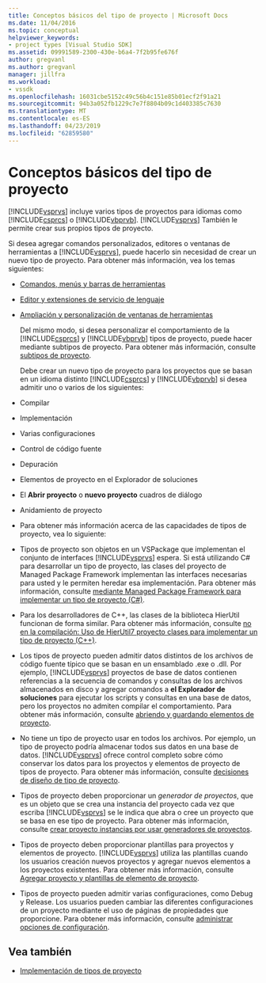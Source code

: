 ```yaml
---
title: Conceptos básicos del tipo de proyecto | Microsoft Docs
ms.date: 11/04/2016
ms.topic: conceptual
helpviewer_keywords:
- project types [Visual Studio SDK]
ms.assetid: 09991589-2300-430e-b6a4-7f2b95fe676f
author: gregvanl
ms.author: gregvanl
manager: jillfra
ms.workload:
- vssdk
ms.openlocfilehash: 16031cbe5152c49c56b4c151e85b01ecf2f91a21
ms.sourcegitcommit: 94b3a052fb1229c7e7f8804b09c1d403385c7630
ms.translationtype: MT
ms.contentlocale: es-ES
ms.lasthandoff: 04/23/2019
ms.locfileid: "62859580"
---
```

# <a name="project-type-essentials"></a>Conceptos básicos del tipo de proyecto
[!INCLUDE[vsprvs](../../code-quality/includes/vsprvs_md.md)] incluye varios tipos de proyectos para idiomas como [!INCLUDE[csprcs](../../data-tools/includes/csprcs_md.md)] o [!INCLUDE[vbprvb](../../code-quality/includes/vbprvb_md.md)]. [!INCLUDE[vsprvs](../../code-quality/includes/vsprvs_md.md)] También le permite crear sus propios tipos de proyecto.

 Si desea agregar comandos personalizados, editores o ventanas de herramientas a [!INCLUDE[vsprvs](../../code-quality/includes/vsprvs_md.md)], puede hacerlo sin necesidad de crear un nuevo tipo de proyecto. Para obtener más información, vea los temas siguientes:

- [Comandos, menús y barras de herramientas](../../extensibility/internals/commands-menus-and-toolbars.md)

- [Editor y extensiones de servicio de lenguaje](../../extensibility/editor-and-language-service-extensions.md)

- [Ampliación y personalización de ventanas de herramientas](../../extensibility/extending-and-customizing-tool-windows.md)

  Del mismo modo, si desea personalizar el comportamiento de la [!INCLUDE[csprcs](../../data-tools/includes/csprcs_md.md)] y [!INCLUDE[vbprvb](../../code-quality/includes/vbprvb_md.md)] tipos de proyecto, puede hacer mediante subtipos de proyecto. Para obtener más información, consulte [subtipos de proyecto](../../extensibility/internals/project-subtypes.md).

  Debe crear un nuevo tipo de proyecto para los proyectos que se basan en un idioma distinto [!INCLUDE[csprcs](../../data-tools/includes/csprcs_md.md)] y [!INCLUDE[vbprvb](../../code-quality/includes/vbprvb_md.md)] si desea admitir uno o varios de los siguientes:

- Compilar

- Implementación

- Varias configuraciones

- Control de código fuente

- Depuración

- Elementos de proyecto en el Explorador de soluciones

- El **Abrir proyecto** o **nuevo proyecto** cuadros de diálogo

- Anidamiento de proyecto

- Para obtener más información acerca de las capacidades de tipos de proyecto, vea lo siguiente:

- Tipos de proyecto son objetos en un VSPackage que implementan el conjunto de interfaces [!INCLUDE[vsprvs](../../code-quality/includes/vsprvs_md.md)] espera. Si está utilizando C# para desarrollar un tipo de proyecto, las clases del proyecto de Managed Package Framework implementan las interfaces necesarias para usted y le permiten heredar esa implementación. Para obtener más información, consulte [mediante Managed Package Framework para implementar un tipo de proyecto (C#)](../../extensibility/internals/using-the-managed-package-framework-to-implement-a-project-type-csharp.md).

- Para los desarrolladores de C++, las clases de la biblioteca HierUtil funcionan de forma similar. Para obtener más información, consulte [no en la compilación: Uso de HierUtil7 proyecto clases para implementar un tipo de proyecto (C++)](https://msdn.microsoft.com/library/a5c16a09-94a2-46ef-87b5-35b815e2f346).

- Los tipos de proyecto pueden admitir datos distintos de los archivos de código fuente típico que se basan en un ensamblado .exe o .dll. Por ejemplo, [!INCLUDE[vsprvs](../../code-quality/includes/vsprvs_md.md)] proyectos de base de datos contienen referencias a la secuencia de comandos y consultas de los archivos almacenados en disco y agregar comandos a **el Explorador de soluciones** para ejecutar los scripts y consultas en una base de datos, pero los proyectos no admiten compilar el comportamiento. Para obtener más información, consulte [abriendo y guardando elementos de proyecto](../../extensibility/internals/opening-and-saving-project-items.md).

- No tiene un tipo de proyecto usar en todos los archivos. Por ejemplo, un tipo de proyecto podría almacenar todos sus datos en una base de datos. [!INCLUDE[vsprvs](../../code-quality/includes/vsprvs_md.md)] ofrece control completo sobre cómo conservar los datos para los proyectos y elementos de proyecto de tipos de proyecto. Para obtener más información, consulte [decisiones de diseño de tipo de proyecto](../../extensibility/internals/project-type-design-decisions.md).

- Tipos de proyecto deben proporcionar un *generador de proyectos*, que es un objeto que se crea una instancia del proyecto cada vez que escriba [!INCLUDE[vsprvs](../../code-quality/includes/vsprvs_md.md)] se le indica que abra o cree un proyecto que se basa en ese tipo de proyecto. Para obtener más información, consulte [crear proyecto instancias por usar generadores de proyectos](../../extensibility/internals/creating-project-instances-by-using-project-factories.md).

- Tipos de proyecto deben proporcionar plantillas para proyectos y elementos de proyecto. [!INCLUDE[vsprvs](../../code-quality/includes/vsprvs_md.md)] utiliza las plantillas cuando los usuarios creación nuevos proyectos y agregar nuevos elementos a los proyectos existentes. Para obtener más información, consulte [Agregar proyecto y plantillas de elemento de proyecto](../../extensibility/internals/adding-project-and-project-item-templates.md).

- Tipos de proyecto pueden admitir varias configuraciones, como Debug y Release. Los usuarios pueden cambiar las diferentes configuraciones de un proyecto mediante el uso de páginas de propiedades que proporcione. Para obtener más información, consulte [administrar opciones de configuración](../../extensibility/internals/managing-configuration-options.md).

## <a name="see-also"></a>Vea también
- [Implementación de tipos de proyecto](../../extensibility/internals/deploying-project-types.md)